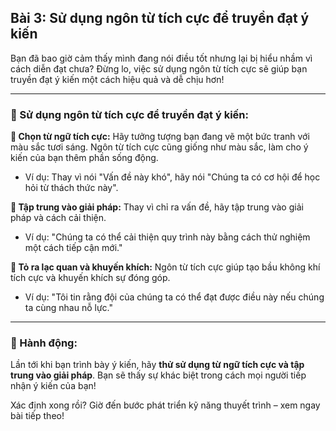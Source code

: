 ## Bài 3: Sử dụng ngôn từ tích cực để truyền đạt ý kiến

Bạn đã bao giờ cảm thấy mình đang nói điều tốt nhưng lại bị hiểu nhầm vì cách diễn đạt chưa? Đừng lo, việc sử dụng ngôn từ tích cực sẽ giúp bạn truyền đạt ý kiến một cách hiệu quả và dễ chịu hơn!

---

### 📌 Sử dụng ngôn từ tích cực để truyền đạt ý kiến:

**🔹 Chọn từ ngữ tích cực:**
Hãy tưởng tượng bạn đang vẽ một bức tranh với màu sắc tươi sáng. Ngôn từ tích cực cũng giống như màu sắc, làm cho ý kiến của bạn thêm phần sống động.  
- Ví dụ: Thay vì nói "Vấn đề này khó", hãy nói "Chúng ta có cơ hội để học hỏi từ thách thức này".  

**🔹 Tập trung vào giải pháp:**
Thay vì chỉ ra vấn đề, hãy tập trung vào giải pháp và cách cải thiện.  
- Ví dụ: "Chúng ta có thể cải thiện quy trình này bằng cách thử nghiệm một cách tiếp cận mới."  

**🔹 Tỏ ra lạc quan và khuyến khích:**
Ngôn từ tích cực giúp tạo bầu không khí tích cực và khuyến khích sự đóng góp.  
- Ví dụ: "Tôi tin rằng đội của chúng ta có thể đạt được điều này nếu chúng ta cùng nhau nỗ lực."  

---

### 🚀 Hành động:

Lần tới khi bạn trình bày ý kiến, hãy **thử sử dụng từ ngữ tích cực và tập trung vào giải pháp**. Bạn sẽ thấy sự khác biệt trong cách mọi người tiếp nhận ý kiến của bạn!

Xác định xong rồi? Giờ đến bước phát triển kỹ năng thuyết trình – xem ngay bài tiếp theo!